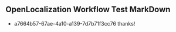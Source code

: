 ## OpenLocalization Workflow Test MarkDown
* a7664b57-67ae-4a10-a139-7d7b71f3cc76 thanks!

<!--HONumber=Aug16_HO1-->


